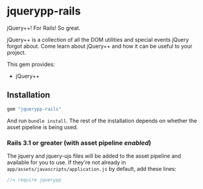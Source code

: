 # jquerypp-rails

jQuery++! For Rails! So great.

jQuery++ is a collection of all the DOM utilities and special events jQuery forgot about. Come learn about jQuery++ and how it can be useful to your project.

This gem provides:

  * jQuery++

## Installation

```ruby
gem "jquerypp-rails"
```

And run `bundle install`. The rest of the installation depends on
whether the asset pipeline is being used.

### Rails 3.1 or greater (with asset pipeline *enabled*)

The jquery and jquery-ujs files will be added to the asset pipeline and available for you to use. If they're not already in `app/assets/javascripts/application.js` by default, add these lines:

```js
//= require jquerypp
```